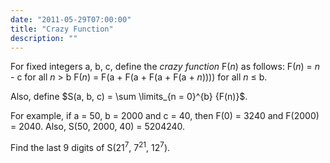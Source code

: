 ```yaml
---
date: "2011-05-29T07:00:00"
title: "Crazy Function"
description: ""
---
```


<p>
For fixed integers a, b, c, define the <i>crazy function</i> F(<var>n</var>) as follows:
F(<var>n</var>) = <var>n</var> - c for all <var>n</var> &gt; b 
F(<var>n</var>) = F(a + F(a + F(a + F(a + <var>n</var>)))) for all <var>n</var> ≤ b.
</p>
<p>Also, define $S(a, b, c) = \sum \limits_{n = 0}^{b} {F(n)}$.</p>
<p>
For example, if a = 50, b = 2000 and c = 40, then F(0) = 3240 and F(2000) = 2040.
Also, S(50, 2000, 40) = 5204240.
</p>
<p>
Find the last 9 digits of S(21<sup>7</sup>, 7<sup>21</sup>, 12<sup>7</sup>).
</p>

